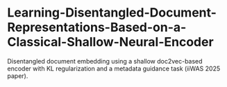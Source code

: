 # Learning-Disentangled-Document-Representations-Based-on-a-Classical-Shallow-Neural-Encoder
Disentangled document embedding using a shallow doc2vec-based encoder with KL regularization and a metadata guidance task (iiWAS 2025 paper).
